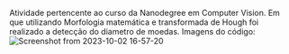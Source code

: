 Atividade pertencente ao curso da Nanodegree em Computer Vision. Em que utilizando Morfologia matemática e transformada de Hough foi realizado a detecção do diametro de moedas.
Imagens do código:
![Screenshot from 2023-10-02 16-57-20](https://github.com/Ricardo6664/detectando_diametro_de_moedas/assets/124509531/046a2035-f416-4a0f-a5ca-4bde99de0f0f)
